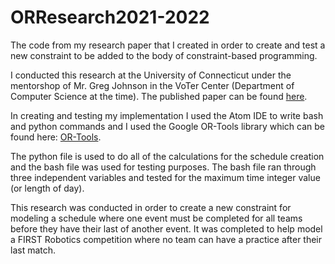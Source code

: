 # ORResearch2021-2022

The code from my research paper that I created in order to create and test a new constraint to be added to the body of constraint-based programming.

I conducted this research at the University of Connecticut under the mentorshop of Mr. Greg Johnson in the VoTer Center (Department of Computer Science at the time). The published paper can be found [here](https://github.com/dlach1/ORResearch2021-2022/blob/main/Dan%20LaChance%20Research%20Article%202022.pdf).

In creating and testing my implementation I used the Atom IDE to write bash and python commands and I used the Google OR-Tools library which can be found here: [OR-Tools]([https://developers.google.com/optimization/).

The python file is used to do all of the calculations for the schedule creation and the bash file was used for testing purposes. The bash file ran through three independent variables and tested for the maximum time integer value (or length of day).

This research was conducted in order to create a new constraint for modeling a schedule where one event must be completed for all teams before they have their last of another event. It was completed to help model a FIRST Robotics competition where no team can have a practice after their last match.
